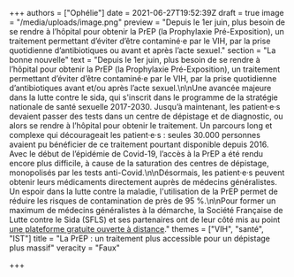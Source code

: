 +++
authors = ["Ophélie"]
date = 2021-06-27T19:52:39Z
draft = true
image = "/media/uploads/image.png"
preview = "Depuis le 1er juin, plus besoin de se rendre à l’hôpital pour obtenir la PrEP (la Prophylaxie Pré-Exposition), un traitement permettant d’éviter d’être contaminé·e par le VIH, par la prise quotidienne d’antibiotiques ou avant et après l’acte sexuel."
section = "La bonne nouvelle"
text = "Depuis le 1er juin, plus besoin de se rendre à l’hôpital pour obtenir la PrEP (la Prophylaxie Pré-Exposition), un traitement permettant d’éviter d’être contaminé·e par le VIH, par la prise quotidienne d’antibiotiques avant et/ou après l’acte sexuel.\n\nUne avancée majeure dans la lutte contre le sida, qui s'inscrit dans le programme de la stratégie nationale de santé sexuelle 2017-2030. Jusqu’à maintenant, les patient·e·s devaient passer des tests dans un centre de dépistage et de diagnostic, ou alors se rendre à l’hôpital pour obtenir le traitement. Un parcours long et complexe qui décourageait les patient·e·s : seules 30.000 personnes avaient pu bénéficier de ce traitement pourtant disponible depuis 2016. Avec le début de l’épidémie de Covid-19, l’accès à la PrEP a été rendu encore plus difficile, à cause de la saturation des centres de dépistage, monopolisés par les tests anti-Covid.\n\nDésormais, les patient·e·s peuvent obtenir leurs médicaments directement auprès de médecins généralistes. Un espoir dans la lutte contre la maladie, l'utilisation de la PrEP permet de réduire les risques de contamination de près de 95 %.\n\nPour former un maximum de médecins généralistes à la démarche, la Société Française de Lutte contre le Sida (SFLS) et ses partenaires ont de leur côté mis au point [une plateforme gratuite ouverte à distance](https://www.formaprep.org/)."
themes = ["VIH", "santé", "IST"]
title = "La PrEP : un traitement plus accessible pour un dépistage plus massif"
veracity = "Faux"

+++
